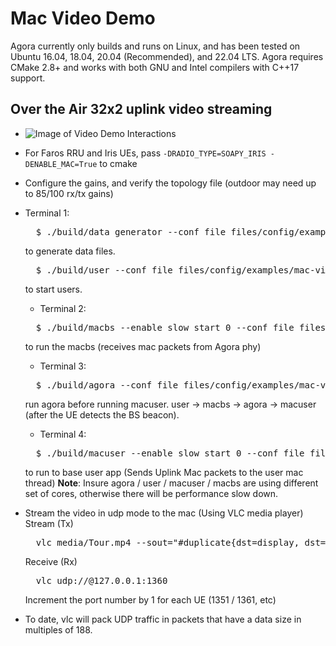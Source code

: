 # Mac Video Demo
  Agora currently only builds and runs on Linux, and has been tested on Ubuntu 16.04, 18.04, 20.04 (Recommended), and 22.04 LTS. 
  Agora requires CMake 2.8+ and works with both GNU and Intel compilers with C++17 support. 
## Over the Air  32x2 uplink video streaming
  * ![Image of Video Demo Interactions](https://user-images.githubusercontent.com/10745791/272974286-1a32ed49-08b6-468b-b671-97a6f57bdc13.png)
  * For Faros RRU and Iris UEs, pass `-DRADIO_TYPE=SOAPY_IRIS -DENABLE_MAC=True` to cmake
  * Configure the gains, and verify the topology file (outdoor may need up to 85/100 rx/tx gains)
  * Terminal 1:
    <pre>
      $ ./build/data_generator --conf_file files/config/examples/mac-video-ul.json
    </pre>
      to generate data files.
    <pre>
      $ ./build/user --conf_file files/config/examples/mac-video-ul.json
    </pre>
      to start users.
    * Terminal 2:
    <pre>
      $ ./build/macbs --enable_slow_start 0 --conf_file files/experiment/ul-vulture.json --core_offset 16 --fwd_udp_port 1360 --fwd_udp_address "127.0.0.1" -num_receiver_threads 2
    </pre>
      to run the macbs (receives mac packets from Agora phy)
    * Terminal 3:
    <pre>
      $ ./build/agora --conf_file files/config/examples/mac-video-ul.json
    </pre>
    run agora before running macuser.  user -> macbs -> agora -> macuser (after the UE detects the BS beacon). 
    * Terminal 4:
    <pre>
      $ ./build/macuser --enable_slow_start 0 --conf_file files/experiment/ul-vulture.json --core_offset 19 --num_sender_update_threads 2
    </pre>
    to run to base user app (Sends Uplink Mac packets to the user mac thread)
  **Note**: Insure agora / user / macuser / macbs are using different set of cores, otherwise there will be performance slow down.

  * Stream the video in udp mode to the mac (Using VLC media player)
    Stream (Tx)
    <pre>
      vlc media/Tour.mp4 --sout="#duplicate{dst=display, dst=std{access=udp, mux=ts, dst=127.0.0.1:1350}" --ttl 2 --no-sout-all --sout-keep --network-caching=1000 --mtu=188
    </pre>
    Receive (Rx)
    <pre>
      vlc udp://@127.0.0.1:1360
    </pre>
    Increment the port number by 1 for each UE (1351 / 1361, etc)
  * To date, vlc will pack UDP traffic in packets that have a data size in multiples of 188.  
